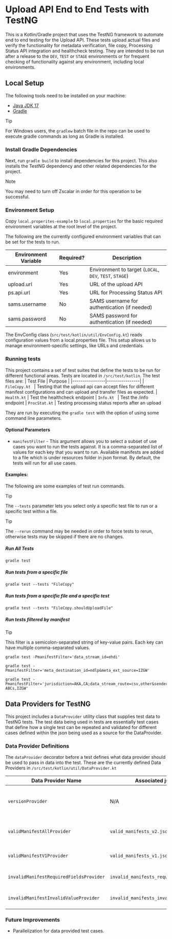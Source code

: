 # Upload API End to End Tests with TestNG
This is a Kotlin/Gradle project that uses the TestNG framework to automate end to end testing for the Upload API. These tests upload actual files and verify the functionality for metadata verification, file copy, Processing Status API integration and healthcheck testing. They are intended to be run after a release to the `DEV`, `TEST` or `STAGE` environments or for frequent checking of functionality against any environment, including local environments.

## Local Setup

The following tools need to be installed on your machine:

- [Java JDK 17](https://www.oracle.com/java/technologies/javase/jdk17-archive-downloads.html)
- [Gradle](https://gradle.org/install/)

> [!TIP]
> For Windows users, the `gradlew` batch file in the repo can be used to execute gradle commands as long as Gradle is installed.

### Install Gradle Dependencies

Next, run `gradle build` to install dependencies for this project. This also installs the TestNG dependency and other related dependencies for the project.  

> [!NOTE]
> You may need to turn off Zscalar in order for this operation to be successful.

### Environment Setup

Copy `local.properites-example` to `local.properties` for the basic required environment variables at the root level of the project. 

The following are the currently configured environment variables that can be set for the tests to run.

| Environment Variable | Required? | Description                                      |
| ---------------------| --------- | -------------------------------------------------|
| environment          | Yes       | Environment to target (`LOCAL`, `DEV`, `TEST`, `STAGE`)
| upload.url           | Yes       | URL of the upload API
| ps.api.url           | Yes       | URL for Processing Status API  
| sams.username        | No        | SAMS username for authentication (if needed)
| sams.password        | No        | SAMS password for authentication (if needed)

The EnvConfig class (`src/test/kotlin/util/EnvConfig.kt`) reads configuration values from a local.properties file. This setup allows us to manage environment-specific settings, like URLs and credentials.

### Running tests

This project contains a set of test suites that define the tests to be run for different functional areas.  Tests are located in `/src/test/kotlin`.  The test files are:
| Test File      | Purpose        |
|----------------|----------------|
| `FileCopy.kt ` | Testing that the upload api can accept files for different manifest configurations and can upload and transfer files as expected.
| `Health.kt`    | Test the healthcheck endpoint
| `Info.kt `     | Test the /info endpoint 
| `ProcStat.kt`  | Testing processing status reports after an upload

They are run by executing the `gradle test` with the option of using some command line parameters.

#### Optional Parameters

- `manifestFilter` - This argument allows you to select a subset of use cases you want to run the tests against. It is a comma-separated list of values for each key that you want to run. Available manifests are added to a file which is under resources folder in json format. By default, the tests will run for all use cases.

#### Examples:
The following are some examples of test run commands.

> [!TIP]
> The `--tests` parameter lets you select only a specific test file to run or a specific test within a file.

> [!TIP]
> The `--rerun` command may be needed in order to force tests to rerun, otherwise tests may be skipped if there are no changes.

##### Run All Tests

```
gradle test
```

##### Run tests from a specific file

```
gradle test --tests "FileCopy"
```

##### Run tests from a specific file and a specific test

```
gradle test --tests "FileCopy.shouldUploadFile"
```

##### Run tests filtered by manifest

> [!TIP]
> This filter is a semicolon-separated string of key-value pairs.
> Each key can have multiple comma-separated values.
```
gradle test -PmanifestFilter='data_stream_id=ehdi'
```
```
gradle test -PmanifestFilter='meta_destination_id=ndlp&meta_ext_source=IZGW'
```
```
gradle test -PmanifestFilter='jurisdiction=AKA,CA;data_stream_route=csv,other&sender_id=CA-ABCs,IZGW'
```

## Data Providers for TestNG

This project includes a `DataProvider` utility class that supplies test data to TestNG tests.  The test data being used in tests are essentially test cases that define how a single test can be repeated and validated for different cases defined within the json being used as a source for the DataProvider.

### Data Provider Definitions

The `dataProvider` decorator before a test defines what data provider should be used to pass in data into the test.  These are the currently defined Data Providers in `/src/test/kotlin/util/DataProvider.kt`

| Data Provider Name                      | Associated json file                      | Description                 |
|-----------------------------------------|-------------------------------------------|-----------------------------|
| `versionProvider`                       | N/A                                       | Returns an array of `["v1", "v2"]` for versions
| `validManifestAllProvider`              | `valid_manifests_v2.json`                 | All v2 manifests and path configs |
| `validManifestV1Provider`               | `valid_manifests_v1.json`                 | All v1 manifests and configs | 
| `invalidManifestRequiredFieldsProvider` | `invalid_manifests_required_fields.json`  | Manifests with invalid values |
| `invalidManifestInvalidValueProvider`   | `invalid_manifests_invalid_value.json`    | Manifests with invalid fields  |


### Future Improvements

- Parallelization for data provided test cases.
